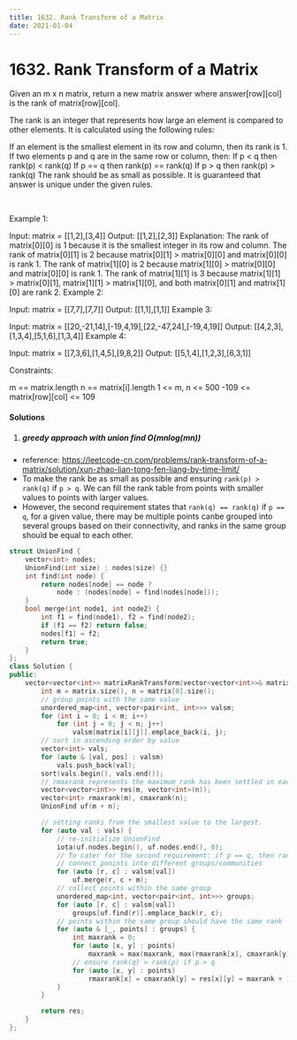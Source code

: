```yaml
---
title: 1632. Rank Transform of a Matrix
date: 2021-01-04
---
```

# 1632. Rank Transform of a Matrix
Given an m x n matrix, return a new matrix answer where answer[row][col] is the rank of matrix[row][col].

The rank is an integer that represents how large an element is compared to other elements. It is calculated using the following rules:

If an element is the smallest element in its row and column, then its rank is 1.
If two elements p and q are in the same row or column, then:
If p < q then rank(p) < rank(q)
If p == q then rank(p) == rank(q)
If p > q then rank(p) > rank(q)
The rank should be as small as possible.
It is guaranteed that answer is unique under the given rules.

 

Example 1:


Input: matrix = [[1,2],[3,4]]
Output: [[1,2],[2,3]]
Explanation:
The rank of matrix[0][0] is 1 because it is the smallest integer in its row and column.
The rank of matrix[0][1] is 2 because matrix[0][1] > matrix[0][0] and matrix[0][0] is rank 1.
The rank of matrix[1][0] is 2 because matrix[1][0] > matrix[0][0] and matrix[0][0] is rank 1.
The rank of matrix[1][1] is 3 because matrix[1][1] > matrix[0][1], matrix[1][1] > matrix[1][0], and both matrix[0][1] and matrix[1][0] are rank 2.
Example 2:


Input: matrix = [[7,7],[7,7]]
Output: [[1,1],[1,1]]
Example 3:


Input: matrix = [[20,-21,14],[-19,4,19],[22,-47,24],[-19,4,19]]
Output: [[4,2,3],[1,3,4],[5,1,6],[1,3,4]]
Example 4:


Input: matrix = [[7,3,6],[1,4,5],[9,8,2]]
Output: [[5,1,4],[1,2,3],[6,3,1]]
 

Constraints:

m == matrix.length
n == matrix[i].length
1 <= m, n <= 500
-109 <= matrix[row][col] <= 109


#### Solutions

1. ##### greedy approach with union find O(mnlog(mn))

- reference: https://leetcode-cn.com/problems/rank-transform-of-a-matrix/solution/xun-zhao-lian-tong-fen-liang-by-time-limit/
- To make the rank be as small as possible and ensuring `rank(p) > rank(q)` if `p > q`. We can fill the rank table from points with smaller values to points with larger values.
- However, the second requirement states that `rank(q) == rank(q)` if `p == q`, for a given value, there may be multiple points canbe grouped into several groups based on their connectivity, and ranks in the same group should be equal to each other.

```cpp
struct UnionFind {
    vector<int> nodes;
    UnionFind(int size) : nodes(size) {}
    int find(int node) {
        return nodes[node] == node ?
            node : (nodes[node] = find(nodes[node]));
    }
    bool merge(int node1, int node2) {
        int f1 = find(node1), f2 = find(node2);
        if (f1 == f2) return false;
        nodes[f1] = f2;
        return true;
    }
};
class Solution {
public:
    vector<vector<int>> matrixRankTransform(vector<vector<int>>& matrix) {
        int m = matrix.size(), n = matrix[0].size();
        // group points with the same value
        unordered_map<int, vector<pair<int, int>>> valsm;
        for (int i = 0; i < m; i++)
            for (int j = 0; j < n; j++)
                valsm[matrix[i][j]].emplace_back(i, j);
        // sort in ascending order by value
        vector<int> vals;
        for (auto & [val, pos] : valsm)
            vals.push_back(val);
        sort(vals.begin(), vals.end());
        // rmaxrank represents the maximum rank has been settled in each row
        vector<vector<int>> res(m, vector<int>(n));
        vector<int> rmaxrank(m), cmaxrank(n);
        UnionFind uf(m + n);

        // setting ranks from the smallest value to the largest.
        for (auto val : vals) {
            // re-initialize UnionFind
            iota(uf.nodes.begin(), uf.nodes.end(), 0);
            // To cater for the second requirement: if p == q, then rank(p) == rank(q)
            // connect ponints into different groups/communities
            for (auto [r, c] : valsm[val])
                uf.merge(r, c + m);
            // collect points within the same group
            unordered_map<int, vector<pair<int, int>>> groups;
            for (auto [r, c] : valsm[val])
                groups[uf.find(r)].emplace_back(r, c);
            // points within the same group should have the same rank
            for (auto & [_, points] : groups) {
                int maxrank = 0;
                for (auto [x, y] : points)
                    maxrank = max(maxrank, max(rmaxrank[x], cmaxrank[y]));
                // ensure rank(q) > rank(p) if p > q
                for (auto [x, y] : points)
                    rmaxrank[x] = cmaxrank[y] = res[x][y] = maxrank + 1;
            }
        }

        return res;
    }
};
```